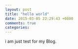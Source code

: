 ```yaml
---
layout: post
title: "hello world"
date: 2015-03-05 22:29:43 +0800
comments: true
categories: 
---
```

i am just test for my Blog.